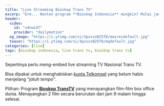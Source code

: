 ```yaml
---
title: "Live Streaming Bioskop Trans TV"
excerp: "Erm... Nonton program **Bioskop Indonesia** mungkin? Mulai jam 9 malam."
header:
  video:
    id: "x4nwi47"
    provider: "dailymotion"
  og_image: "https://i.ytimg.com/vi/3pzxzxB25f8/maxresdefault.jpg"
  teaser: "https://i.ytimg.com/vi/3pzxzxB25f8/mqdefault.jpg"
categories: [live]
tags: [bioskop indonesia, live trans tv, bioskop trans tv]
---
```

Sepertinya perlu meng-embed live streaming TV Nasional Trans TV.

Bisa dipakai untuk menghabiskan [kuota Telkomsel](/pulsa/paket-internet-malam-telkomsel/) yang belum habis menjelang _"jatuh tempo"_.

Pilihan: Program **[Bioskop TransTV](/live/streaming-bioskop-trans-tv.md)** yang menayangkan film-film box office dunia. Menayangkan 2 film secara berurutan dari jam 9 malam hingga selesai.
